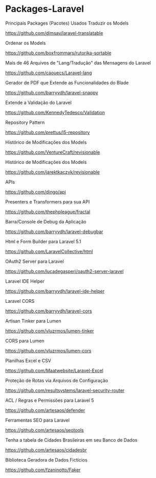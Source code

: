 # Packages-Laravel
Principais Packages (Pacotes) Usados
Traduzir os Models

https://github.com/dimsav/laravel-translatable

Ordenar os Models

https://github.com/boxfrommars/rutorika-sortable

Mais de 46 Arquivos de "Lang/Tradução" das Mensagens do Laravel

https://github.com/caouecs/Laravel-lang

Gerador de PDF que Extende as Funcionalidades do Blade

https://github.com/barryvdh/laravel-snappy

Extende a Validação do Laravel

https://github.com/KennedyTedesco/Validation

Repository Pattern

https://github.com/prettus/l5-repository

Histórico de Modificações dos Models

https://github.com/VentureCraft/revisionable

Histórico de Modificações dos Models

https://github.com/jarektkaczyk/revisionable

APIs

https://github.com/dingo/api

Presenters e Transformers para sua API

https://github.com/thephpleague/fractal

Barra/Console de Debug da Aplicação

https://github.com/barryvdh/laravel-debugbar

Html e Form Builder para Laravel 5.1

https://github.com/LaravelCollective/html

OAuth2 Server para Laravel

https://github.com/lucadegasperi/oauth2-server-laravel

Laravel IDE Helper

https://github.com/barryvdh/laravel-ide-helper

Laravel CORS

https://github.com/barryvdh/laravel-cors

Artisan Tinker para Lumen

https://github.com/vluzrmos/lumen-tinker

CORS para Lumen

https://github.com/vluzrmos/lumen-cors

Planilhas Excel e CSV

https://github.com/Maatwebsite/Laravel-Excel

Proteção de Rotas via Arquivos de Configuração

https://github.com/resultsystems/laravel-security-router

ACL / Regras e Permissões para Laravel 5

https://github.com/artesaos/defender

Ferramentas SEO para Laravel

https://github.com/artesaos/seotools

Tenha a tabela de Cidades Brasileiras em seu Banco de Dados

https://github.com/artesaos/cidadesbr

Biblioteca Geradora de Dados Fictícios

https://github.com/fzaninotto/Faker
